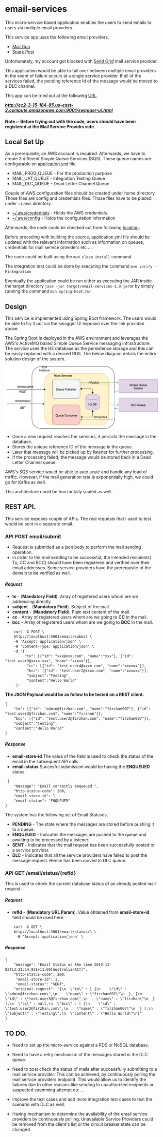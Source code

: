 # email-services

This micro-service based application enables the users to send emails to users via multiple email providers.
 
This service app uses the following email providers.

- [Mail Gun](https://www.mailgun.com/) 
- [Spark Post](https://app.sparkpost.com/dashboard)

Unfortunately, my account got blocked with [Send Grid](https://sendgrid.com/docs/API_Reference/Web_API_v3/index.html)
mail service provider.

This application would be able to fail over between multiple email providers in the event of failure occurs at a single
service provider. If all of the services failed, the pending reference Id of the message would be
moved to a DLC channel.

This app can be tried out at the following [URL](http://ec2-3-15-184-85.us-east-2.compute.amazonaws.com:9001/swagger-ui.html).

***http://ec2-3-15-184-85.us-east-2.compute.amazonaws.com:9001/swagger-ui.html***
#### Note :- Before trying out with the code, users should have been registered at the Mail Service Providrs side.


## Local Set Up

As a prerequisite, an AWS account is required. Afterwards, we have to create 3 different Simple Queue Services (SQS).
These queue names are configurable on [application.yml](https://github.com/firzhan/email-services-repo/blob/master/email-services/src/main/resources/application.yml) file.
- MAIL_PROD_QUEUE - For the production purpose
- MAIL_UAT_QUEUE - Integration Testing Queue
- MAIL_DLC_QUEUE - Dead Letter Channel Queue.

Couple of AWS configuration files should be created under home directory.
Those files are config and credentials files. 
Those files have to be placed under ~/.aws directory.
- [~/.aws/credentials](https://github.com/firzhan/email-services-repo/blob/master/.aws/credentials) - Holds the AWS credentials.
- [~/.aws/config](https://github.com/firzhan/email-services-repo/blob/master/.aws/config) - Holds the configuration information

Afterwards, the code could be checked out from following [location](https://github.com/firzhan/email-services-repo/tree/master/email-services).

Before preceding with building the source, [application.yml](https://github.com/firzhan/email-services-repo/blob/master/email-services/src/main/resources/application.yml) file should be updated with the relevant information such as information on queues, credentials for mail service providers etc ....

The code could be built using the ```mvn clean install``` command.

The integration test could be done by executing the command ```mvn verify -Pintegration```

Eventually the application could be run either as executing the JAR inside the
target directory ```java -jar target/email-services-1.0.jar```or by simply running the command ```mvn spring-boot:run```

## Design

This service is implemented using Spring Boot framework. The users would be able to
try it out via the swagger UI exposed over the link provided above.

The Spring Boot is deployed in the AWS environment and leverages the AWS's
ActiveMQ based Simple Queue Service messaging infrastructure. The service uses
the H2 database as the persistence storage and this can be easily replaced with
a desired RDS. The below diagram details the entire solution design of the system.

![](https://github.com/firzhan/email-services-repo/blob/master/solution.png "Logo Title Text 1")


- Once a new request reaches the services, it persists the message in the database.
- Stores the unique reference ID of the message in the queue.
- Later that message will be picked up by listener for further processing.
- If the processing failed, the message would be stored back in a Dead Letter Channel queue.

AWS's SQS service would be able to auto scale and handle any load of traffic. However, if the
mail generation rate is exponentially high, we could go for Kafka as well.

This architecture could be horizontally scaled as well. 

## REST API.

This service exposes couple of APIs. The real requests that I used to test would be sent in a separate email.

### API POST email/submit

- Request is submitted as a json body to perform the mail sending operation.
- In order to the mail sending to be successful, the intended recipients( To, CC and BCC) should have been registered 
  and verified over their email addresses. Some service providers have the prerequisite of the domain to be verified as 
  well.
  
##### Request

- **to** - (**Mandatory Field**). Array of registered users whom are we addressing directly.
- **subject** - (**Mandatory Field**). Subject of the mail.
- **content** - (**Mandatory Field**). Plain text content of the mail.
- **cc** -  Array of registered users whom are we going to **CC** in the mail.
- **bcc** - Array of registered users whom are we going to **BCC** in the mail.

```
    curl -X POST \
    http://localhost:9001/email/submit \
    -H 'Accept: application/json' \
    -H 'Content-Type: application/json' \
    -d '{
         "to": [{"id": "xxx@xxx.com", "name":"xxx"}, {"id": "test.user3@xxxx.xxx", "name":"xxxxx"}],
          "cc": [{"id": "test.user4@xxxx.com", "name":"xxxxxx"}],
          "bcc": [{"id": "test.user2@xxxx.com", "name":"xxxxxx"}],
          "subject":"Testing",
          "content":"Hello World"
     }'
```








   
  
   
   
    
 **The JSON Payload would be as follow to be tested on a REST client.**

```
{
    "to": [{"id": "admin@firzhan.com", "name":"firzhan007"}, {"id": "test.user3@firzhan.com", "name":"firzhan"}],
    "bcc": [{"id": "test.user2@firzhan.com", "name":"firzhan007"}],
    "subject":"Testing",
    "content":"Hello World"
}

```    
     
##### Response

- **email-store-id** The value of the field is used to check the status of the email in the subsequent API calls. 
- **email-status** Succesful submission would be having the **ENQUEUED** status.
```
 {
    "message": "Email correctly enqueued.",
    "http-status-code": 200,
    "email-store-id": 1,
    "email-status": "ENQUEUED"
}
```


The system has the following set of Email Statuses.
- **PENDING** - The state where the messages are stored before pushing it to a queue.
- **ENQUEUED** - Indicates the messages are pushed to the queue and awaiting to be processed by a listener.
- **SENT** - Indicates that the mail request has been successfully posted to a service provider.
- **DLC** - Indicates that all the service providers have failed to post the message request. Hence has been moved to DLC queue.



### API GET /email/status/{refId}
   
This is used to check the current database status of an already posted mail request.

##### Request

- **refId** - (**Mandatory URL Param**). Value obtained from **email-store-id** field should be used here.


```
    curl -X GET \
    http://localhost:9001/email/status/1 \
     -H 'Accept: application/json' \
```





     
##### Response

```
{
    "message": "Email Status at the time 2019-12-02T13:21:14.931+11:00[Australia/ACT]",
    "http-status-code": 200,
     "email-store-id": 1,
     "email-status": "SENT",
    "original-request": "{\n  \"to\" : [ {\n    \"id\" : \"admin@firzhan.com\",\n    \"name\" : \"firzhan007\"\n  }, {\n    \"id\" : \"test.user3@firzhan.com\",\n    \"name\" : \"firzhan\"\n  } ],\n  \"cc\" : null,\n  \"bcc\" : [ {\n    \"id\" : \"test.user2@firzhan.com\",\n    \"name\" : \"firzhan007\"\n  } ],\n  \"subject\" : \"Testing\",\n  \"content\" : \"Hello World\"\n}"
}
```
 
    
    

    

## TO DO.

- Need to set up the micro-service against a RDS or NoSQL database.

- Need to have a retry mechanism of the messages stored in the DLC queue.

- Need to post check the status of mails after successfully submitting to a mail service provider. This can be achieved,
  by continuously polling the mail service providers endpoint. 
  This would allow us to identify the failures due to other reasons like sending to unauthorized recipients or suspected spamming attempt etc ...

- Improve the test cases and add more integration test cases to test the scenario with DLC as well.

- Having mechanism to determine the availability of the email service providers by continuously polling. 
  Unavailable Service Providers could be removed from the client's list or the circuit breaker state can be
  changed.
